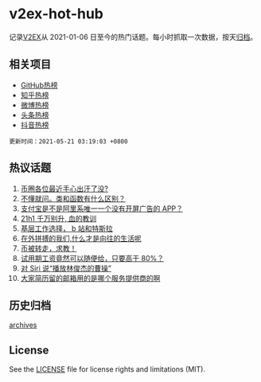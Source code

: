 # v2ex-hot-hub

 记录[V2EX](https://www.v2ex.com/)从 2021-01-06 日至今的热门话题。每小时抓取一次数据，按天[归档](archives)。
 
 ## 相关项目

- [GitHub热榜](https://github.com/lonnyzhang423/github-hot-hub)
- [知乎热榜](https://github.com/lonnyzhang423/zhihu-hot-hub)
- [微博热榜](https://github.com/lonnyzhang423/weibo-hot-hub)
- [头条热榜](https://github.com/lonnyzhang423/toutiao-hot-hub)
- [抖音热榜](https://github.com/lonnyzhang423/douyin-hot-hub)


 `更新时间：2021-05-21 03:19:03 +0800`

## 热议话题

1. [币圈各位最近手心出汗了没?](https://www.v2ex.com/t/778035)
1. [不懂就问。类和函数有什么区别？](https://www.v2ex.com/t/778049)
1. [支付宝是不是阿里系唯一一个没有开屏广告的 APP？](https://www.v2ex.com/t/778082)
1. [21h1 千万别升, 血的教训](https://www.v2ex.com/t/778047)
1. [基层工作选择， b 站和特斯拉](https://www.v2ex.com/t/778120)
1. [在外拼搏的我们,什么才是向往的生活呢](https://www.v2ex.com/t/778064)
1. [币被转走，求教！](https://www.v2ex.com/t/778168)
1. [试用期工资竟然可以随便给，只要高于 80%？](https://www.v2ex.com/t/778062)
1. [对 Siri 说“播放林俊杰的曹操”](https://www.v2ex.com/t/778102)
1. [大家简历留的邮箱用的是哪个服务提供商的啊](https://www.v2ex.com/t/778210)

## 历史归档

[archives](archives)

## License

See the [LICENSE](LICENSE) file for license rights and limitations (MIT).
